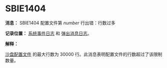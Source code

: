 # SBIE1404

**消息：** SBIE1404 配置文件第 _number_ 行出错：行数过多

**记录位置：** [系统事件日志](SystemEventLog.md) 和 [弹出消息日志](PopupMessageLog.md)。

**解释：**

[沙盘配置文件](SandboxieIni.md) 的最大行数为 30000 行。此消息表明配置文件的行数超过了该限制数量。
